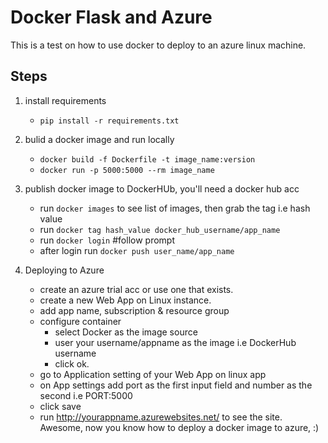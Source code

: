 # Docker Flask and Azure

This is a test on how to use docker to deploy to an azure linux machine.

## Steps
1. install requirements
    * `pip install -r requirements.txt `
2. bulid a docker image and run locally
    * `docker build -f Dockerfile -t image_name:version`
    * `docker run -p 5000:5000 --rm image_name`
3. publish docker image to DockerHUb, you'll need a docker hub acc
    * run `docker images` to see list of images, then grab the tag i.e hash value
    * run `docker tag hash_value docker_hub_username/app_name`
    * run `docker login` #follow prompt
    * after login run `docker push user_name/app_name`

4. Deploying to Azure
    * create an azure trial acc or use one that exists.
    * create a new Web App on Linux instance.
    * add app name, subscription & resource group
    * configure container
        * select Docker as the image source
        * user your username/appname as the image i.e DockerHub username
        * click ok.
    * go to Application setting of your Web App on linux app
    * on App settings add port as the first input field and number as the second i.e PORT:5000
    * click save
    * run http://yourappname.azurewebsites.net/ to see the site.
 Awesome, now you know how to deploy a docker image to azure, :)
    
